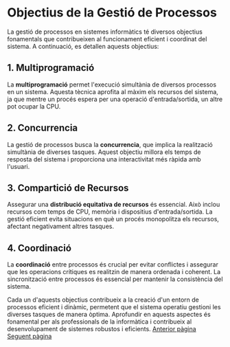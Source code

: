 # Objectius de la Gestió de Processos
La gestió de processos en sistemes informàtics té diversos objectius fonamentals que contribueixen al funcionament eficient i coordinat del sistema. A continuació, es detallen aquests objectius:
## 1. Multiprogramació
La **multiprogramació** permet l'execució simultània de diversos processos en un sistema. Aquesta tècnica aprofita al màxim els recursos del sistema, ja que mentre un procés espera per una operació d'entrada/sortida, un altre pot ocupar la CPU.
## 2. Concurrencia
La gestió de processos busca la **concurrencia**, que implica la realització simultània de diverses tasques. Aquest objectiu millora els temps de resposta del sistema i proporciona una interactivitat més ràpida amb l'usuari.
## 3. Compartició de Recursos
Assegurar una **distribució equitativa de recursos** és essencial. Això inclou recursos com temps de CPU, memòria i dispositius d'entrada/sortida. La gestió eficient evita situacions en què un procés monopolitza els recursos, afectant negativament altres tasques.
## 4. Coordinació
La **coordinació** entre processos és crucial per evitar conflictes i assegurar que les operacions crítiques es realitzin de manera ordenada i coherent. La sincronització entre processos és essencial per mantenir la consistència del sistema.

Cada un d'aquests objectius contribueix a la creació d'un entorn de processos eficient i dinàmic, permetent que el sistema operatiu gestioni les diverses tasques de manera òptima. Aprofundir en aquests aspectes és fonamental per als professionals de la informàtica i contribueix al desenvolupament de sistemes robustos i eficients.
[Anterior pàgina](/sistemes/processos/Introduccio.md)</br>
[Seguent pàgina](/sistemes/processos/Components.md)